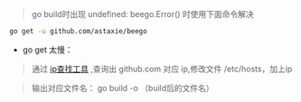 > go build时出现 undefined: beego.Error() 时使用下面命令解决    
 ```bash
go get -u github.com/astaxie/beego
```

* go get 太慢：
> 通过 [ip查找工具](https://www.ipaddress.com/ip-lookup) ,查询出 github.com 对应 ip,修改文件 /etc/hosts，加上ip 


> 输出对应文件名： go build -o （build后的文件名） 